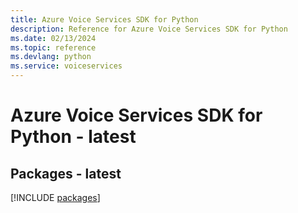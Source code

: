 ```yaml
---
title: Azure Voice Services SDK for Python
description: Reference for Azure Voice Services SDK for Python
ms.date: 02/13/2024
ms.topic: reference
ms.devlang: python
ms.service: voiceservices
---
```

# Azure Voice Services SDK for Python - latest
## Packages - latest
[!INCLUDE [packages](voice-services-index.md)]